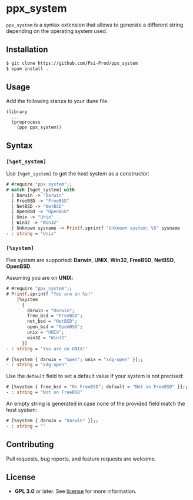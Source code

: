 # ppx_system

`ppx_system` is a syntax extension that allows to generate a different string depending on the operating system used.

## Installation

```bash
$ git clone https://github.com/Psi-Prod/ppx_system
$ opam install .
```

## Usage

Add the following stanza to your dune file:
```
(library
  ...
  (preprocess
    (pps ppx_system))
```

## Syntax

### `[%get_system]`

Use `[%get_system]` to get the host system as a constructor:
```ocaml
# #require "ppx_system";;
# match [%get_system] with
  | Darwin -> "Darwin"
  | FreeBSD -> "FreeBSD"
  | NetBSD -> "NetBSD"
  | OpenBSD -> "OpenBSD"
  | Unix -> "Unix"
  | Win32 -> "Win32"
  | Unknown sysname -> Printf.sprintf "Unknown system: %S" sysname
- : string = "Unix"
```

### `[%system]`

Five system are supported: **Darwin**, **UNIX**, **Win32**, **FreeBSD**, **NetBSD**, **OpenBSD**.

Assuming you are on **UNIX**:
```ocaml
# #require "ppx_system";;
# Printf.sprintf "You are on %s!"
    [%system
      {
        darwin = "Darwin";
        free_bsd = "FreeBSD";
        net_bsd = "NetBSD";
        open_bsd = "OpenBSD";
        unix = "UNIX";
        win32 = "Win32"
      }]
- : string = "You are on UNIX!"
```

```ocaml
# [%system { darwin = "open"; unix = "xdg-open" }];;
- : string = "xdg-open"
```

Use the `default` field to set a default value if your system is not precised:
```ocaml
# [%system { free_bsd = "On FreeBSD"; default = "Not on FreeBSD" }];;
- : string = "Not on FreeBSD"
```

An empty string is generated in case none of the provided field match the host system:
```ocaml
# [%system { darwin = "Darwin" }];;
- : string = ""
```

## Contributing

Pull requests, bug reports, and feature requests are welcome.

## License

- **GPL 3.0** or later. See [license](LICENSE) for more information.
